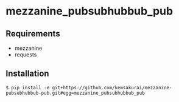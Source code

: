 mezzanine_pubsubhubbub_pub
===========================

Requirements
------------

* mezzanine
* requests


Installation
------------

    $ pip install -e git+https://github.com/kemsakurai/mezzanine-pubsubhubbub-pub.git#egg=mezzanine_pubsubhubbub_pub
    